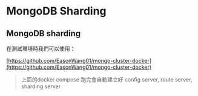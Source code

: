 # MongoDB Sharding



## MongoDB sharding

在測試環境時我們可以使用：

[https://github.com/EasonWang01/mongo-cluster-docker](https://github.com/EasonWang01/mongo-cluster-docker)

> 上面的docker compose 跑完會自動建立好 config server, route server, sharding server

